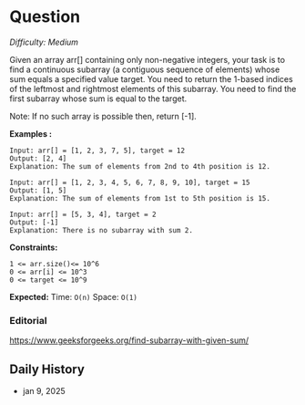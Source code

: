 # Question 

_Difficulty: Medium_

Given an array arr[] containing only non-negative integers, your task is to find a continuous subarray (a contiguous sequence of elements) whose sum equals a specified value target. You need to return the 1-based indices of the leftmost and rightmost elements of this subarray. You need to find the first subarray whose sum is equal to the target.

Note: If no such array is possible then, return [-1].

**Examples :**
```
Input: arr[] = [1, 2, 3, 7, 5], target = 12
Output: [2, 4]
Explanation: The sum of elements from 2nd to 4th position is 12.

Input: arr[] = [1, 2, 3, 4, 5, 6, 7, 8, 9, 10], target = 15
Output: [1, 5]
Explanation: The sum of elements from 1st to 5th position is 15.

Input: arr[] = [5, 3, 4], target = 2
Output: [-1]
Explanation: There is no subarray with sum 2.
```

**Constraints:**
```
1 <= arr.size()<= 10^6
0 <= arr[i] <= 10^3
0 <= target <= 10^9
```

**Expected:**
Time: `O(n)`
Space: `O(1)`

### Editorial
https://www.geeksforgeeks.org/find-subarray-with-given-sum/

## Daily History
- jan 9, 2025